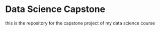 # Data Science Capstone 

this is the repository for the capstone project of my data science course
